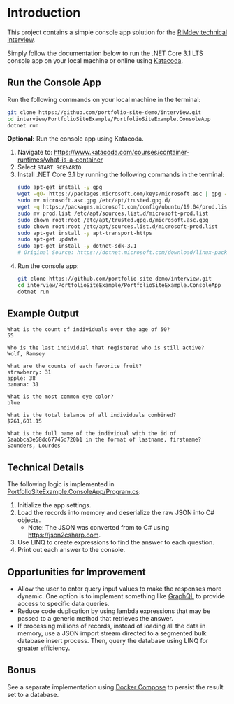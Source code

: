 # Introduction

This project contains a simple console app solution for the [RIMdev technical interview](https://github.com/ritterim/interview).

Simply follow the documentation below to run the .NET Core 3.1 LTS console app on your local machine or online using [Katacoda](https://www.katacoda.com/).

## Run the Console App

Run the following commands on your local machine in the terminal:
```bash
git clone https://github.com/portfolio-site-demo/interview.git
cd interview/PortfolioSiteExample/PortfolioSiteExample.ConsoleApp
dotnet run
```

**Optional:** Run the console app using Katacoda.
1. Navigate to: https://www.katacoda.com/courses/container-runtimes/what-is-a-container
2. Select `START SCENARIO`.
3. Install .NET Core 3.1 by running the following commands in the terminal:
	```bash
	sudo apt-get install -y gpg
	wget -qO- https://packages.microsoft.com/keys/microsoft.asc | gpg --dearmor > microsoft.asc.gpg
	sudo mv microsoft.asc.gpg /etc/apt/trusted.gpg.d/
	wget -q https://packages.microsoft.com/config/ubuntu/19.04/prod.list
	sudo mv prod.list /etc/apt/sources.list.d/microsoft-prod.list
	sudo chown root:root /etc/apt/trusted.gpg.d/microsoft.asc.gpg
	sudo chown root:root /etc/apt/sources.list.d/microsoft-prod.list
	sudo apt-get install -y apt-transport-https
	sudo apt-get update
	sudo apt-get install -y dotnet-sdk-3.1
	# Original Source: https://dotnet.microsoft.com/download/linux-package-manager/ubuntu19-04/sdk-current
	```
4. Run the console app:
	```bash
	git clone https://github.com/portfolio-site-demo/interview.git
	cd interview/PortfolioSiteExample/PortfolioSiteExample.ConsoleApp
	dotnet run
	```

## Example Output

```
What is the count of individuals over the age of 50?
55

Who is the last individual that registered who is still active?
Wolf, Ramsey

What are the counts of each favorite fruit?
strawberry: 31
apple: 38
banana: 31

What is the most common eye color?
blue

What is the total balance of all individuals combined?
$261,601.15

What is the full name of the individual with the id of 5aabbca3e58dc67745d720b1 in the format of lastname, firstname?
Saunders, Lourdes
```

## Technical Details

The following logic is implemented in [PortfolioSiteExample.ConsoleApp/Program.cs](https://github.com/portfolio-site-demo/interview/blob/master/PortfolioSiteExample/PortfolioSiteExample.ConsoleApp/Program.cs):
1. Initialize the app settings.
2. Load the records into memory and deserialize the raw JSON into C# objects.
   - Note: The JSON was converted from to C# using https://json2csharp.com.
3. Use LINQ to create expressions to find the answer to each question.
4. Print out each answer to the console.

## Opportunities for Improvement

- Allow the user to enter query input values to make the responses more dynamic.  One option is to implement something like [GraphQL](https://graphql.org/) to provide access to specific data queries.
- Reduce code duplication by using lambda expressions that may be passed to a generic method that retrieves the answer.
- If processing millions of records, instead of loading all the data in memory, use a JSON import stream directed to a segmented bulk database insert process.  Then, query the database using LINQ for greater efficiency.

## Bonus

See a separate implementation using [Docker Compose](DockerComposeApp.md) to persist the result set to a database.